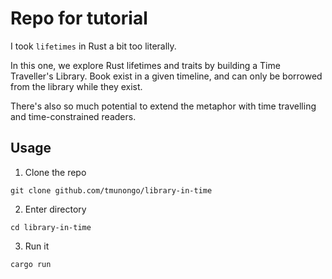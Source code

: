 # Repo for tutorial

I took `lifetimes` in Rust a bit too literally.

In this one, we explore Rust lifetimes and traits by building a Time Traveller's Library.
Book exist in a given timeline, and can only be borrowed from the library while they exist.

There's also so much potential to extend the metaphor with time travelling and time-constrained readers.

## Usage

1. Clone the repo
```shell
git clone github.com/tmunongo/library-in-time
```

2. Enter directory
```shell
cd library-in-time
```

3. Run it
```shell
cargo run
```